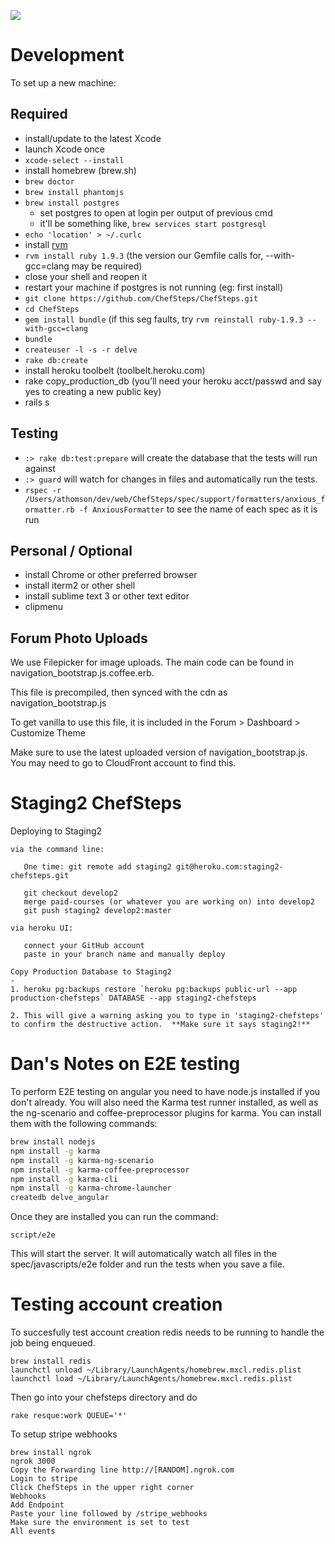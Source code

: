 <a href="https://codeclimate.com/github/rails/rails"><img src="https://codeclimate.com/github/rails/rails.png" /></a>

# Development

To set up a new machine:


## Required

- install/update to the latest Xcode
- launch Xcode once
- `xcode-select --install`
- install homebrew (brew.sh)
- `brew doctor`
- `brew install phantomjs`
- `brew install postgres`
   - set postgres to open at login per output of previous cmd
   - it'll be something like, `brew services start postgresql`
- `echo 'location' > ~/.curlc`
- install [rvm](https://rvm.io/)
- `rvm install ruby 1.9.3` (the version our Gemfile calls for, --with-gcc=clang may be required)
- close your shell and reopen it
- restart your machine if postgres is not running (eg: first install)
- `git clone https://github.com/ChefSteps/ChefSteps.git`
- `cd ChefSteps`
- `gem install bundle` (if this seg faults, try ```rvm reinstall ruby-1.9.3 --with-gcc=clang```
- `bundle`
- `createuser -l -s -r delve`
- `rake db:create`
- install heroku toolbelt (toolbelt.heroku.com)
- rake copy_production_db (you’ll need your heroku acct/passwd and say yes to creating a new public key)
- rails s

## Testing

- `:> rake db:test:prepare` will create the database that the tests will run
   against
- `:> guard` will watch for changes in files and automatically run the tests.
- `rspec -r /Users/athomson/dev/web/ChefSteps/spec/support/formatters/anxious_formatter.rb -f AnxiousFormatter` to see the name of each spec as it is run

## Personal / Optional

- install Chrome or other preferred browser
- install iterm2 or other shell
- install sublime text 3 or other text editor
- clipmenu


## Forum Photo Uploads
We use Filepicker for image uploads.  The main code can be found in navigation_bootstrap.js.coffee.erb.

This file is precompiled, then synced with the cdn as navigation_bootstrap.js

To get vanilla to use this file, it is included in the Forum > Dashboard > Customize Theme

Make sure to use the latest uploaded version of navigation_bootstrap.js.  You may need to go to CloudFront account to find this.

Staging2 ChefSteps
=

Deploying to Staging2
```
via the command line:  

   One time: git remote add staging2 git@heroku.com:staging2-chefsteps.git

   git checkout develop2
   merge paid-courses (or whatever you are working on) into develop2
   git push staging2 develop2:master

via heroku UI:

   connect your GitHub account
   paste in your branch name and manually deploy

Copy Production Database to Staging2
-
1. heroku pg:backups restore `heroku pg:backups public-url --app production-chefsteps` DATABASE --app staging2-chefsteps

2. This will give a warning asking you to type in 'staging2-chefsteps' to confirm the destructive action.  **Make sure it says staging2!**
```

# Dan's Notes on E2E testing
To perform E2E testing on angular you need to have node.js installed if you don't already.  You will also need the Karma test runner installed, as well as the ng-scenario and coffee-preprocessor plugins for karma.  You can install them with the following commands:
```bash
brew install nodejs
npm install -g karma
npm install -g karma-ng-scenario
npm install -g karma-coffee-preprocessor
npm install -g karma-cli
npm install -g karma-chrome-launcher
createdb delve_angular
```

Once they are installed you can run the command:
```
script/e2e
```

This will start the server.  It will automatically watch all files in the spec/javascripts/e2e folder and run the tests when you save a file.

# Testing account creation
To succesfully test account creation redis needs to be running to handle the job being enqueued.
```
brew install redis
launchctl unload ~/Library/LaunchAgents/homebrew.mxcl.redis.plist
launchctl load ~/Library/LaunchAgents/homebrew.mxcl.redis.plist
```

Then go into your chefsteps directory and do
```
rake resque:work QUEUE='*'
```

To setup stripe webhooks
```
brew install ngrok
ngrok 3000
Copy the Forwarding line http://[RANDOM].ngrok.com
Login to stripe
Click ChefSteps in the upper right corner
Webhooks
Add Endpoint
Paste your line followed by /stripe_webhooks
Make sure the environment is set to test
All events
```

